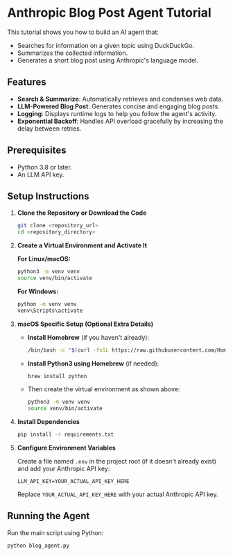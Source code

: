 # Anthropic Blog Post Agent Tutorial

This tutorial shows you how to build an AI agent that:
- Searches for information on a given topic using DuckDuckGo.
- Summarizes the collected information.
- Generates a short blog post using Anthropic's language model.

## Features

- **Search & Summarize**: Automatically retrieves and condenses web data.
- **LLM-Powered Blog Post**: Generates concise and engaging blog posts.
- **Logging**: Displays runtime logs to help you follow the agent's activity.
- **Exponential Backoff**: Handles API overload gracefully by increasing the delay between retries.

## Prerequisites

- Python 3.8 or later.
- An LLM API key.

## Setup Instructions

1. **Clone the Repository or Download the Code**

   ```bash
   git clone <repository_url>
   cd <repository_directory>
   ```

2. **Create a Virtual Environment and Activate It**

   **For Linux/macOS:**
   ```bash
   python3 -m venv venv
   source venv/bin/activate
   ```
   
   **For Windows:**
   ```bash
   python -m venv venv
   venv\Scripts\activate
   ```

3. **macOS Specific Setup (Optional Extra Details)**

   - **Install Homebrew** (if you haven't already):
     ```bash
     /bin/bash -c "$(curl -fsSL https://raw.githubusercontent.com/Homebrew/install/HEAD/install.sh)"
     ```
   - **Install Python3 using Homebrew** (if needed):
     ```bash
     brew install python
     ```
   - Then create the virtual environment as shown above:
     ```bash
     python3 -m venv venv
     source venv/bin/activate
     ```

4. **Install Dependencies**

   ```bash
   pip install -r requirements.txt
   ```

5. **Configure Environment Variables**

   Create a file named `.env` in the project root (if it doesn't already exist) and add your Anthropic API key:
   ```env
   LLM_API_KEY=YOUR_ACTUAL_API_KEY_HERE
   ```
   Replace `YOUR_ACTUAL_API_KEY_HERE` with your actual Anthropic API key.

## Running the Agent

Run the main script using Python:

```bash
python blog_agent.py
```


